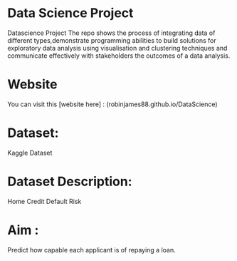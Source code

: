 # Data Science Project
  Datascience Project
  The repo shows the process of integrating data of different types,demonstrate programming abilities to build solutions for exploratory data analysis using visualisation and       clustering techniques and communicate effectively with stakeholders the outcomes of a data analysis.

# Website
 You can visit this [website here] : (robinjames88.github.io/DataScience)

# Dataset: 
  Kaggle Dataset
  
# Dataset Description: 

  Home Credit Default Risk


# Aim : 

  Predict how capable each applicant is of repaying a loan.
